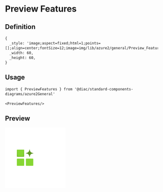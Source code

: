 # Preview Features

## Definition

```
{
  _style: 'image;aspect=fixed;html=1;points=[];align=center;fontSize=12;image=img/lib/azure2/general/Preview_Features.svg;strokeColor=none;',
  _width: 60,
  _height: 60,
}
```

## Usage

```
import { PreviewFeatures } from '@diac/standard-components-diagrams/azure2General'

<PreviewFeatures/>
```

## Preview

<img src="./preview-features.png" width="200"/>
